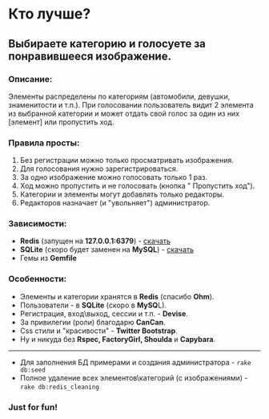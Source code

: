Кто лучше?
=====================

## Выбираете категорию и голосуете за понравившееся изображение. ##

### Описание: ###
Элементы распределены по категориям (автомобили, девушки, знаменитости и т.п.).
При голосовании пользователь видит 2 элемента из выбранной категории и может
отдать свой голос за один из них [элемент] или пропустить ход. 

### Правила просты: ###
1. Без регистрации можно только просматривать изображения.
2. Для голосования нужно зарегистрироваться.
3. За одно изображение можно голосовать только 1 раз.
4. Ход можно пропустить и не голосовать (кнопка " Пропустить ход").
4. Категории и элементы могут добавлять только редакторы.
5. Редакторов назначает (и "увольняет") администратор.

### Зависимости: ###
* **Redis** (запущен на **127.0.0.1:6379**) - [скачать](http://redis.io/download)
* **SQLite** (скоро будет заменен на **MySQL**) - [скачать](http://www.sqlite.org/download.html)
* Гемы из **Gemfile**

### Особенности: ###
* Элементы и категории хранятся в **Redis** (спасибо **Ohm**).
* Пользователи - в **SQLite** (скоро в **MySQ**L).
* Регистрация, вход\выход, сессии и т.п. - **Devise**.
* За привилегии (роли) благодарю **CanCan**.
* Css стили и "красивости" - **Twitter Bootstrap**. 
* Ну и никуда без **Rspec, FactoryGirl, Shoulda** и **Capybara**.

------------------------------------------------------------------
* Для заполнения БД примерами и создания администратора - `rake db:seed`
* Полное удаление всех элементов\категорий (с изображениями) - `rake db:redis_cleaning`


### Just for fun! ###